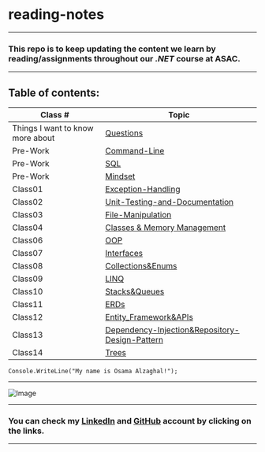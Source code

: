 # reading-notes
---
### This repo is to keep updating the content we learn by reading/assignments throughout our *.NET* course at ASAC.
---
## Table of contents:
| Class # | Topic |
| ----------- | ----------- |
| Things I want to know more about | [Questions](./Topics/Questions) |
| Pre-Work | [Command-Line](./Topics/Command-Line) |
| Pre-Work | [SQL](./Topics/SQL) |
| Pre-Work | [Mindset](./Topics/Mindset) |
| Class01 | [Exception-Handling](./Topics/Exception&#32;Handling) |
| Class02 | [Unit-Testing-and-Documentation](./Topics/Unit-Testing-and-Documentation) |
| Class03 | [File-Manipulation](./Topics/File&#32;Manipulation-System.IO) |
| Class04 | [Classes & Memory Management](./Topics/Classes&#32;&&#32;Memory&#32;Management) |
| Class06 | [OOP](./Topics/OOP) |
| Class07 | [Interfaces](./Topics/Interfaces) |
| Class08 | [Collections&Enums](./Topics/Collections&Enums) |
| Class09 | [LINQ](./Topics/LINQ) |
| Class10 | [Stacks&Queues](./Topics/Stacks&Queues) |
| Class11 | [ERDs](./Topics/ERDs) |
| Class12 | [Entity_Framework&APIs](./Topics/Entity_Framework&APIs) |
| Class13 | [Dependency-Injection&Repository-Design-Pattern](./Topics/Dependency-Injection&Repository-Design-Pattern) |
| Class14 | [Trees](./Topics/Trees) |


``` 
Console.WriteLine("My name is Osama Alzaghal!");

```
---

![Image](https://intaj.net/wp-content/uploads/2020/08/ASAC-Bilingual-1024x220.png)

---

### **You can check my [LinkedIn](https://www.linkedin.com/in/osama-al-zaghal-374732217/) and  [GitHub](https://github.com/OsamaAlzaghal) account by clicking on the links.**

---
